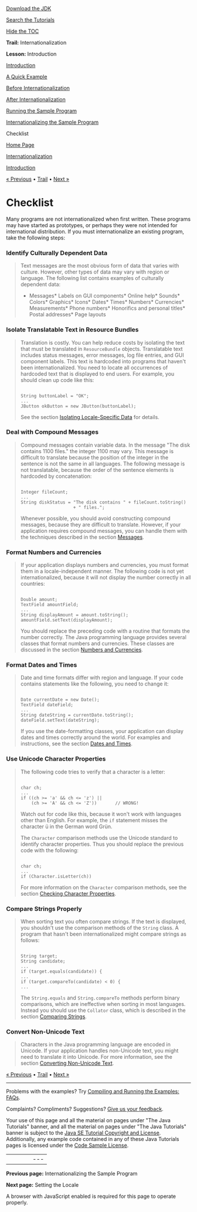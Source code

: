 [Download
the JDK](http://java.sun.com/javase/6/download.jsp)
  
[Search the
Tutorials](../../search.html)
  
[Hide the TOC](javascript:toggleLeft())

**Trail:** Internationalization
  
**Lesson:** Introduction

[Introduction](index.html)

[A Quick Example](quick.html)

[Before Internationalization](before.html)

[After Internationalization](after.html)

[Running the Sample Program](run.html)

[Internationalizing the Sample Program](steps.html)

Checklist

[Home Page](../../index.html)
>
[Internationalization](../index.html)
>
[Introduction](index.html)

[« Previous](steps.html) • [Trail](../TOC.html) • [Next »](../locale/index.html)

# Checklist

Many programs are not internationalized when first written. These
programs may have started as prototypes, or perhaps they were not
intended for international distribution. If you must internationalize
an existing program, take the following steps:

### Identify Culturally Dependent Data

> Text messages are the most obvious form of data that varies with
> culture. However, other types of data may vary with region or language.
> The following list contains examples of culturally dependent data:
>
> * Messages* Labels on GUI components* Online help* Sounds* Colors* Graphics* Icons* Dates* Times* Numbers* Currencies* Measurements* Phone numbers* Honorifics and personal titles* Postal addresses* Page layouts

### Isolate Translatable Text in Resource Bundles

> Translation is costly. You can help reduce costs by isolating the text
> that must be translated in `ResourceBundle` objects.
> Translatable text includes status messages, error messages, log file
> entries, and GUI component labels. This text is hardcoded into programs
> that haven't been internationalized. You need to locate all occurrences
> of hardcoded text that is displayed to end users. For example, you
> should clean up code like this:
>
> ```
>
> String buttonLabel = "OK";
> ...
> JButton okButton = new JButton(buttonLabel);
>
> ```
>
> See the section
> [Isolating Locale-Specific Data](../resbundle/index.html)
> for details.

### Deal with Compound Messages

> Compound messages contain variable data. In the message "The disk
> contains 1100 files." the integer 1100 may vary. This message is
> difficult to translate because the position of the integer in the
> sentence is not the same in all languages. The following message is not
> translatable, because the order of the sentence elements is hardcoded
> by concatenation:
>
> ```
>
> Integer fileCount;
> ...
> String diskStatus = "The disk contains " + fileCount.toString() 
>                     + " files.";
>
> ```
>
> Whenever possible, you should avoid constructing compound messages,
> because they are difficult to translate. However, if your application
> requires compound messages, you can handle them with the techniques
> described in the section
> [Messages](../format/messageintro.html).

### Format Numbers and Currencies

> If your application displays numbers and currencies, you must format
> them in a locale-independent manner. The following code is not yet
> internationalized, because it will not display the number correctly in
> all countries:
>
> ```
>
> Double amount;
> TextField amountField;
> ...
> String displayAmount = amount.toString();
> amountField.setText(displayAmount);
>
> ```
>
> You should replace the preceding code with a routine that formats the
> number correctly. The Java programming language provides several
> classes that format numbers and currencies. These classes are discussed
> in the section
> [Numbers and Currencies](../format/numberintro.html).

### Format Dates and Times

> Date and time formats differ with region and language. If your code
> contains statements like the following, you need to change it:
>
> ```
>
> Date currentDate = new Date();
> TextField dateField;
> ...
> String dateString = currentDate.toString();
> dateField.setText(dateString);
>
> ```
>
> If you use the date-formatting classes, your application can display
> dates and times correctly around the world. For examples and
> instructions, see the section
> [Dates and Times](../format/dateintro.html).

### Use Unicode Character Properties

> The following code tries to verify that a character is a letter:
>
> ```
>
> char ch;
> ...
> if ((ch >= 'a' && ch <= 'z') || 
>     (ch >= 'A' && ch <= 'Z'))       // WRONG!
>
> ```
>
> Watch out for code like this, because it won't work with languages
> other than English. For example, the `if` statement misses
> the character ü in the German word Grün.
>
> The `Character` comparison methods use the Unicode standard
> to identify character properties. Thus you should replace the previous
> code with the following:
>
> ```
>
> char ch;
> ...
> if (Character.isLetter(ch))
>
> ```
>
> For more information on the `Character` comparison methods,
> see the section
> [Checking Character Properties](../text/charintro.html).

### Compare Strings Properly

> When sorting text you often compare strings. If the text is displayed,
> you shouldn't use the comparison methods of the `String`
> class. A program that hasn't been internationalized might compare
> strings as follows:
>
> ```
>
> String target;
> String candidate;
> ...
> if (target.equals(candidate)) {
> ...
> if (target.compareTo(candidate) < 0) {
> ...
>
> ```
>
> The `String.equals` and `String.compareTo`
> methods perform binary comparisons, which are ineffective when sorting
> in most languages. Instead you should use the `Collator`
> class, which is described in the section
> [Comparing Strings](../text/collationintro.html).

### Convert Non-Unicode Text

> Characters in the Java programming language are encoded in Unicode. If
> your application handles non-Unicode text, you might need to translate
> it into Unicode. For more information, see the section
> [Converting Non-Unicode Text](../text/convertintro.html).

[« Previous](steps.html)
•
[Trail](../TOC.html)
•
[Next »](../locale/index.html)

---

Problems with the examples? Try [Compiling and Running
the Examples: FAQs](../../information/run-examples.html).
  
Complaints? Compliments? Suggestions? [Give
us your feedback](http://download.oracle.com/javase/feedback.html).

Your use of this page and all the material on pages under "The Java Tutorials" banner,
and all the material on pages under "The Java Tutorials" banner is subject to the [Java SE Tutorial Copyright
and License](../../information/license.html).
Additionally, any example code contained in any of these Java
Tutorials pages is licensed under the
[Code
Sample License](http://developers.sun.com/license/berkeley_license.html).

|  |  |  |  |  |
| --- | --- | --- | --- | --- |
| |  |  | | --- | --- | | duke image | Oracle logo | | [About Oracle](http://www.oracle.com/us/corporate/index.html) | [Oracle Technology Network](http://www.oracle.com/technology/index.html) | [Terms of Service](https://www.samplecode.oracle.com/servlets/CompulsoryClickThrough?type=TermsOfService) | Copyright © 1995, 2011 Oracle and/or its affiliates. All rights reserved. |

**Previous page:** Internationalizing the Sample Program
  
**Next page:** Setting the Locale




A browser with JavaScript enabled is required for this page to operate properly.